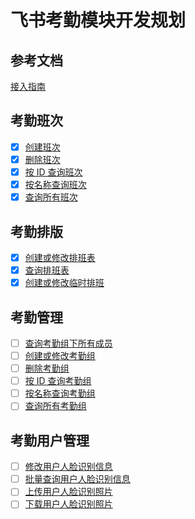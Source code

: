 # 飞书考勤模块开发规划

## 参考文档

[接入指南](https://open.feishu.cn/document/server-docs/attendance-v1/attendance-development-guidelines)

## 考勤班次

- [x] [创建班次](https://open.feishu.cn/document/server-docs/attendance-v1/shift/create)
- [x] [删除班次](https://open.feishu.cn/document/server-docs/attendance-v1/shift/delete)
- [x] [按 ID 查询班次](https://open.feishu.cn/document/server-docs/attendance-v1/shift/get)
- [x] [按名称查询班次](https://open.feishu.cn/document/server-docs/attendance-v1/shift/query)
- [x] [查询所有班次](https://open.feishu.cn/document/server-docs/attendance-v1/shift/list)

## 考勤排版

- [x] [创建或修改排班表](https://open.feishu.cn/document/server-docs/attendance-v1/user_daily_shift/batch_create)
- [x] [查询排班表](https://open.feishu.cn/document/server-docs/attendance-v1/user_daily_shift/query)
- [x] [创建或修改临时排班](https://open.feishu.cn/document/attendance-v1/user_daily_shift/batch_create_temp)

## 考勤管理

- [ ] [查询考勤组下所有成员](https://open.feishu.cn/document/attendance-v1/group/list_user)
- [ ] [创建或修改考勤组](https://open.feishu.cn/document/server-docs/attendance-v1/group/create)
- [ ] [删除考勤组](https://open.feishu.cn/open-apis/attendance/v1/groups/:group_id)
- [ ] [按 ID 查询考勤组](https://open.feishu.cn/document/server-docs/attendance-v1/group/get)
- [ ] [按名称查询考勤组](https://open.feishu.cn/document/server-docs/attendance-v1/group/search)
- [ ] [查询所有考勤组](https://open.feishu.cn/document/server-docs/attendance-v1/group/list)

## 考勤用户管理

- [ ] [修改用户人脸识别信息](https://open.feishu.cn/document/server-docs/attendance-v1/user_setting/modify)
- [ ] [批量查询用户人脸识别信息](https://open.feishu.cn/document/server-docs/attendance-v1/user_setting/query)
- [ ] [上传用户人脸识别照片](https://open.feishu.cn/document/server-docs/attendance-v1/user_setting/upload)
- [ ] [下载用户人脸识别照片](https://open.feishu.cn/document/server-docs/attendance-v1/user_setting/download)
